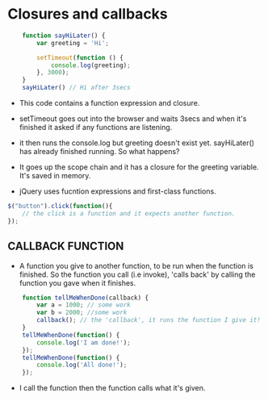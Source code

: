 # Closures and callbacks
```javascript    
    function sayHiLater() {
        var greeting = 'Hi';

        setTimeout(function () {
            console.log(greeting);
        }, 3000);
    }
    sayHiLater() // Hi after 3secs
```
+ This code contains a function expression and closure.
+ setTimeout goes out into the browser and waits 3secs and when it's finished it asked if any functions are listening. 
+ it then runs the console.log but greeting doesn't exist yet. sayHiLater() has already finished running. So what happens?
+ It goes up the scope chain and it has a closure for the greeting variable. It's saved in memory.

+ jQuery uses fucntion expressions and first-class functions.
```javascript
$("button").click(function(){
    // the click is a function and it expects another function.
});
```
## CALLBACK FUNCTION 
+ A function you give to another function, to be run when the function is finished. So the function you call     (i.e invoke), 'calls back' by calling the function you gave when it finishes.
```javascript 
    function tellMeWhenDone(callback) { 
        var a = 1000; // some work
        var b = 2000; //some work
        callback(); // the 'callback', it runs the function I give it!   
    }
    tellMeWhenDone(function() {
        console.log('I am done!');
    });
    tellMeWhenDone(function() {
        console.log('All done!');
    });
```
+ I call the function then the function calls what it's given.